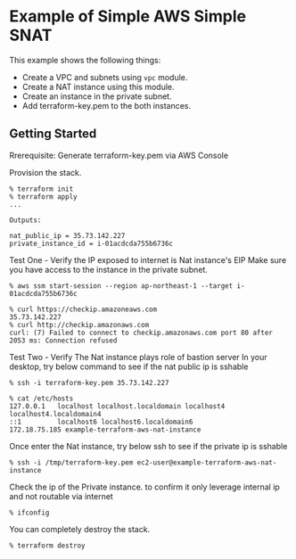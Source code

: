 # Example of Simple AWS Simple SNAT

This example shows the following things:

- Create a VPC and subnets using `vpc` module.
- Create a NAT instance using this module.
- Create an instance in the private subnet.
- Add terraform-key.pem to the both instances.

## Getting Started
Rrerequisite: Generate terraform-key.pem via AWS Console

Provision the stack.

```console
% terraform init
% terraform apply
...

Outputs:

nat_public_ip = 35.73.142.227
private_instance_id = i-01acdcda755b6736c
```

Test One - Verify the IP exposed to internet is Nat instance's EIP
Make sure you have access to the instance in the private subnet.

```console
% aws ssm start-session --region ap-northeast-1 --target i-01acdcda755b6736c
```

```console
% curl https://checkip.amazoneaws.com
35.73.142.227
% curl http://checkip.amazonaws.com
curl: (7) Failed to connect to checkip.amazonaws.com port 80 after 2053 ms: Connection refused
```

Test Two - Verify The Nat instance plays role of bastion server
In your desktop, try below command to see if the nat public ip is sshable
```console
% ssh -i terraform-key.pem 35.73.142.227
```

```console
% cat /etc/hosts
127.0.0.1   localhost localhost.localdomain localhost4 localhost4.localdomain4
::1         localhost6 localhost6.localdomain6
172.18.75.185 example-terraform-aws-nat-instance
```
Once enter the Nat instance, try below ssh to see if the private ip is sshable
```console
% ssh -i /tmp/terraform-key.pem ec2-user@example-terraform-aws-nat-instance
```
Check the ip of the Private instance. to confirm it only leverage internal ip and not routable via internet 
```console
% ifconfig
```



You can completely destroy the stack.

```console
% terraform destroy
```
